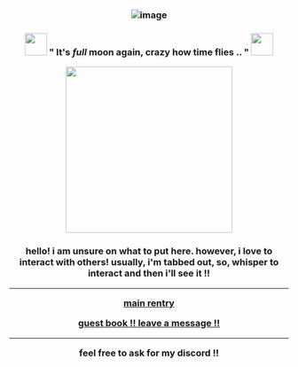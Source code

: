 ### <p align="center"> ![image](https://64.media.tumblr.com/81cceaede2feeadaf51177140631132a/ec63b1a54188f1bd-10/s400x600/6853c1673bd35b507984ed25fa5deb880dc3617e.gifv)

### <p align="center"> <img src= "https://pixels.crd.co/assets/images/gallery24/86be4139.gif?v=1987e5e0" width=40 height=40> " It's *full* moon __again__, crazy how time flies .. " <img src= "https://pixels.crd.co/assets/images/gallery24/86be4139.gif?v=1987e5e0" width=40 height=40>

<p align="center"> <img src="https://64.media.tumblr.com/fd1003a3bb131fcb2f7c10f1b398e93e/6b009c87e3e26db7-f4/s1280x1920/c985189ad7e739c6da19dad393db3361a9887036.gifv"<width="500" height="300">
  
<h3 p align="center"> hello! i am unsure on what to put here. however, i love to interact with others! usually, i'm tabbed out, so, whisper to interact and then i'll see it !!
  
---

[main rentry](https://rentry.co/jokerboing) 

[guest book !! leave a message !!](https://akiren.123guestbook.com/)

---
feel free to ask for my discord !!
